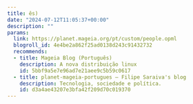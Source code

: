 ```yaml
---
title: ês)
date: "2024-07-12T11:05:37+00:00"
description: ""
params:
  link: https://planet.mageia.org/pt/custom/people.opml
  blogroll_id: 4e4be2a862f25ad0138d243c91432732
  recommends:
  - title: Mageia Blog (Português)
    description: A nova distribuição linux
    id: 5bbf9a5e7e96ad7e21aee9c5b59c0617
  - title: planet-mageia-portugues – Filipe Saraiva's blog
    description: Tecnologia, sociedade e política.
    id: d3a4ae43207e3bfa42f209d70c019370
---
```

